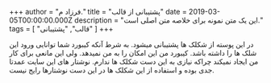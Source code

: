 +++
author = "فرزاد م."
title = "پشتیبانی از قالب"
date = 2019-03-05T00:00:00.000Z
description = "این یک متن نمونه برای خلاصه متن اصلی است."
tags = [ "قالب", "پشتیبانی" ]
+++

در این پوسته از شکلک ها پشتیبانی میشود. به شرط آنکه کیبورد شما توانایی ورود این شلک ها را داشته باشد. کیبورد من این امکان را به من نمیدهد. ولی این مانعی برای کار من ایجاد نمیکند چراکه نیازی به این دست شکلک ها ندارم. نوشتار های این سایت عمدتا جدی بوده و استفاده از این شکلک ها در این دست نوشتارها رایج نیست.&nbsp;